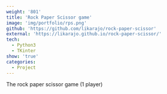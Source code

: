 ```yaml
---
weight: '801'
title: 'Rock Paper Scissor game'
image: 'img/portfolio/rps.png'
github: 'https://github.com/likarajo/rock-paper-scissor'
external: 'https://likarajo.github.io/rock-paper-scissor/'
tech:
  - Python3
  - TKinter
show: 'true'
categories:
  - Project
---
```


The rock paper scissor game (1 player)